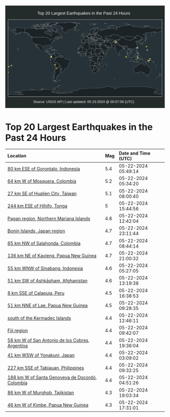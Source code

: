 ![Map](./map.png)

# Top 20 Largest Earthquakes in the Past 24 Hours

| Location | Mag | Date and Time (UTC) |
|:---|:---|:---|
| [80 km ESE of Gorontalo, Indonesia](https://earthquake.usgs.gov/earthquakes/eventpage/us6000n07e) | 5.4 | 05-22-2024 05:49:14 |
| [64 km W of Mosquera, Colombia](https://earthquake.usgs.gov/earthquakes/eventpage/us6000n077) | 5.2 | 05-22-2024 05:34:20 |
| [27 km SE of Hualien City, Taiwan](https://earthquake.usgs.gov/earthquakes/eventpage/us6000n082) | 5.1 | 05-22-2024 08:00:40 |
| [244 km ESE of Hihifo, Tonga](https://earthquake.usgs.gov/earthquakes/eventpage/us6000n09y) | 5 | 05-22-2024 15:44:56 |
| [Pagan region, Northern Mariana Islands](https://earthquake.usgs.gov/earthquakes/eventpage/us6000n092) | 4.8 | 05-22-2024 12:42:04 |
| [Bonin Islands, Japan region](https://earthquake.usgs.gov/earthquakes/eventpage/us6000n0cl) | 4.7 | 05-22-2024 23:11:44 |
| [65 km NW of Salahonda, Colombia](https://earthquake.usgs.gov/earthquakes/eventpage/us6000n08a) | 4.7 | 05-22-2024 08:44:14 |
| [136 km NE of Kavieng, Papua New Guinea](https://earthquake.usgs.gov/earthquakes/eventpage/us6000n0c5) | 4.7 | 05-22-2024 21:00:32 |
| [55 km WNW of Sinabang, Indonesia](https://earthquake.usgs.gov/earthquakes/eventpage/us6000n078) | 4.6 | 05-22-2024 05:27:05 |
| [51 km SW of Ashkāsham, Afghanistan](https://earthquake.usgs.gov/earthquakes/eventpage/us6000n099) | 4.6 | 05-22-2024 13:19:38 |
| [8 km SSE of Calapuja, Peru](https://earthquake.usgs.gov/earthquakes/eventpage/us6000n0av) | 4.5 | 05-22-2024 16:38:53 |
| [51 km NNE of Lae, Papua New Guinea](https://earthquake.usgs.gov/earthquakes/eventpage/us6000n08i) | 4.5 | 05-22-2024 09:28:35 |
| [south of the Kermadec Islands](https://earthquake.usgs.gov/earthquakes/eventpage/us6000n094) | 4.4 | 05-22-2024 12:46:11 |
| [Fiji region](https://earthquake.usgs.gov/earthquakes/eventpage/us6000n08q) | 4.4 | 05-22-2024 09:42:07 |
| [58 km W of San Antonio de los Cobres, Argentina](https://earthquake.usgs.gov/earthquakes/eventpage/us6000n0bm) | 4.4 | 05-22-2024 19:36:04 |
| [41 km WSW of Yonakuni, Japan](https://earthquake.usgs.gov/earthquakes/eventpage/us6000n06r) | 4.4 | 05-22-2024 03:09:02 |
| [227 km SSE of Tabiauan, Philippines](https://earthquake.usgs.gov/earthquakes/eventpage/us6000n08k) | 4.4 | 05-22-2024 09:32:25 |
| [188 km W of Santa Genoveva de Docordó, Colombia](https://earthquake.usgs.gov/earthquakes/eventpage/us6000n073) | 4.4 | 05-22-2024 04:51:26 |
| [86 km W of Murghob, Tajikistan](https://earthquake.usgs.gov/earthquakes/eventpage/us6000n0bi) | 4.3 | 05-22-2024 19:03:34 |
| [46 km W of Kimbe, Papua New Guinea](https://earthquake.usgs.gov/earthquakes/eventpage/us6000n0b6) | 4.3 | 05-22-2024 17:31:01 |
